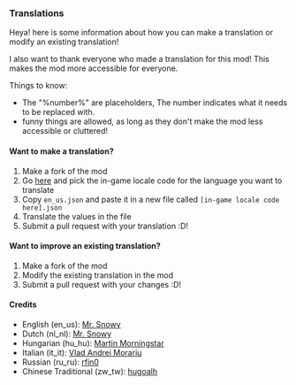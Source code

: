 ### Translations
Heya! here is some information about how you can make a translation or modify an existing translation!

I also want to thank everyone who made a translation for this mod! This makes the mod more accessible for everyone.

Things to know:
- The "%number%" are placeholders, The number indicates what it needs to be replaced with.
- funny things are allowed, as long as they don't make the mod less accessible or cluttered!

#### Want to make a translation?
1. Make a fork of the mod
2. Go [here](https://minecraft.wiki/w/Language) and pick the in-game locale code for the language you want to translate
3. Copy `en_us.json` and paste it in a new file called `[in-game locale code here].json`
4. Translate the values in the file
5. Submit a pull request with your translation :D!

#### Want to improve an existing translation?
1. Make a fork of the mod
2. Modify the existing translation in the mod
3. Submit a pull request with your changes :D!


#### Credits
- English (en_us): [Mr. Snowy](https://github.com/MrSn0wy)
- Dutch (nl_nl): [Mr. Snowy](https://github.com/MrSn0wy)
- Hungarian (hu_hu): [Martin Morningstar](https://github.com/RMI637)
- Italian (it_it): [Vlad Andrei Morariu](https://github.com/VladAndreiMorariu)
- Russian (ru_ru): [rfin0](https://github.com/rfin0)
- Chinese Traditional (zw_tw): [hugoalh](https://github.com/hugoalh)